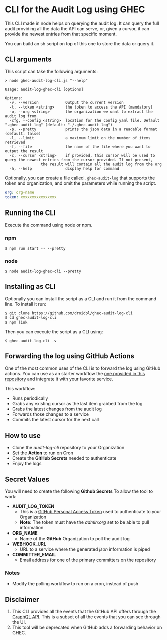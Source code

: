 # CLI for the Audit Log using GHEC

This CLI made in node helps on querying the audit log. It can query the full
audit providing all the data the API can serve, or, given a cursor, it can 
provide the newest entries from that specific moment.

You can build an sh script on top of this one to store the data or query it.

## CLI arguments
This script can take the following arguments:
```
> node ghec-audit-log-cli.js "--help"

Usage: audit-log-ghec-cli [options]

Options:
  -v, --version            Output the current version
  -t, --token <string>     the token to access the API (mandatory)
  -o, --org <string>       the organization we want to extract the audit log from
  -cfg, --config <string>  location for the config yaml file. Default ".ghec-audit-log" (default: "./.ghec-audit-log")
  -p, --pretty             prints the json data in a readable format (default: false)
  -l, --limit              a maximum limit on the number of items retrieved
  -f, --file               the name of the file where you want to output the result
  -c, --cursor <string>    if provided, this cursor will be used to query the newest entries from the cursor provided. If not present,
                the result will contain all the audit log from the org
  -h, --help               display help for command

```

Optionally, you can create a file called `.ghec-audit-log` that supports
the token and organization, and omit the parameters while running the script.

```yaml
org: org-name
token: xxxxxxxxxxxxxxxx
```

## Running the CLI

Execute the command using node or npm.

### npm
```shell script
$ npm run start -- --pretty
```

### node
```shell script
$ node audit-log-ghec-cli --pretty
```

## Installing as CLI

Optionally you can install the script as a CLI and run it from the command line. To install it run:
```shell script
$ git clone https://github.com/droidpl/ghec-audit-log-cli
$ cd ghec-audit-log-cli
$ npm link
```

Then you can execute the script as a CLI using:
```shell script
$ ghec-audit-log-cli -v
```

## Forwarding the log using GitHub Actions

One of the most common uses of the CLI is to forward the log using GitHub actions. You can
use as an starter workflow the [one provided in this repository](workflows/node-workflow.yml)
and integrate it with your favorite service.

This workflow:
- Runs periodically
- Grabs any existing cursor as the last item grabbed from the log 
- Grabs the latest changes from the audit log
- Forwards those changes to a service
- Commits the latest cursor for the next call 

## How to use
- Clone the *audit-log-cli* repository to your Organization
- Set the **Action** to run on Cron
- Create the **GitHub Secrets** needed to authenticate
- Enjoy the logs

## Secret Values
You will need to create the following **Github Secrets** To allow the tool to work:
- **AUDIT_LOG_TOKEN**
  - This is a [GitHub Personal Access Token](https://docs.github.com/en/free-pro-team@latest/github/authenticating-to-github/creating-a-personal-access-token) used to authenticate to your Organization
  - **Note:** The token must have the *admin:org* set to be able to pull information
- **ORG_NAME**
  - Name of the **GitHub** Organization to poll the audit log
- **WEBHOOK_URL**
  - URL to a service where the generated *json* information is piped
- **COMMITTER_EMAIL**
  - Email address for one of the primary committers on the repository

### Notes
- Modify the polling workflow to run on a cron, instead of push

## Disclaimer

1. This CLI provides all the events that the GitHub API offers through the [GraphQL API](https://docs.github.com/en/free-pro-team@latest/graphql/overview/schema-previews#audit-log). This is
a subset of all the events that you can see through the UI.
2. This tool will be deprecated when GitHub adds a forwarding behavior on GHEC.
